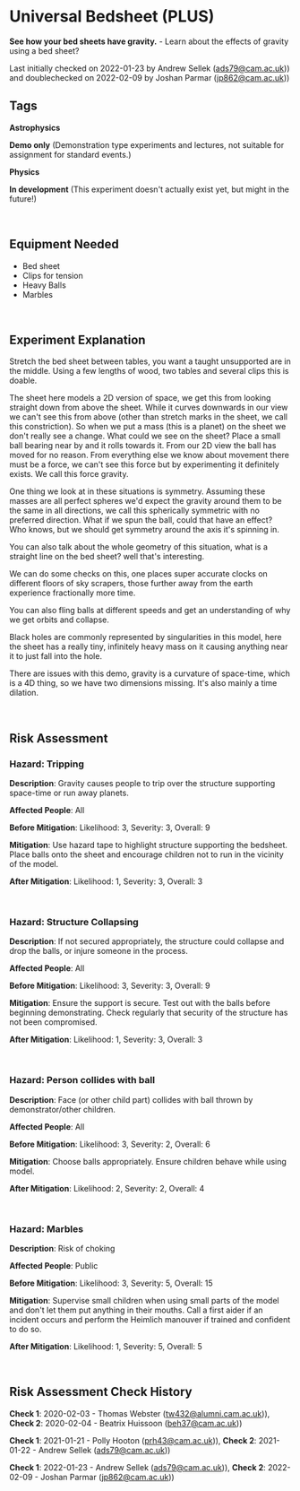 # Universal Bedsheet (PLUS)

**See how your bed sheets have gravity.** - Learn about the effects of gravity using a bed sheet?

Last initially checked on 2022-01-23 by Andrew Sellek (ads79@cam.ac.uk)) and doublechecked on 2022-02-09 by Joshan Parmar (jp862@cam.ac.uk))

## Tags
<!--- Start Tags (DO NOT REMOVE THIS COMMENT) --->

**Astrophysics**

**Demo only** (Demonstration type experiments and lectures, not suitable for assignment for standard events.)

**Physics**

**In development** (This experiment doesn't actually exist yet, but might in the future!)
<!--- End Tags (DO NOT REMOVE THIS COMMENT) --->

<br/>

## Equipment Needed 
- Bed sheet
- Clips for tension
- Heavy Balls
- Marbles

<br/>

## Experiment Explanation 

Stretch the bed sheet between tables, you want a taught unsupported are in the middle. Using a few lengths of wood, two tables and several clips this is doable.

The sheet here models a 2D version of space, we get this from looking straight down from above the sheet. While it curves downwards in our view we can't see this from above (other than stretch marks in the sheet, we call this constriction). So when we put a mass (this is a planet) on the sheet we don't really see a change. What could we see on the sheet? Place a small ball bearing near by and it rolls towards it. From our 2D view the ball has moved for no reason. From everything else we know about movement there must be a force, we can't see this force but by experimenting it definitely exists. We call this force gravity. 

One thing we look at in these situations is symmetry. Assuming these masses are all perfect spheres we'd expect the gravity around them to be the same in all directions, we call this spherically symmetric with no preferred direction. What if we spun the ball, could that have an effect? Who knows, but we should get symmetry around the axis it's spinning in. 

You can also talk about the whole geometry of this situation, what is a straight line on the bed sheet? well that's interesting.

We can do some checks on this, one places super accurate clocks on different floors of sky scrapers, those further away from the earth experience fractionally more time. 

You can also fling balls at different speeds and get an understanding of why we get orbits and collapse.

Black holes are commonly represented by singularities in this model, here the sheet has a really tiny, infinitely heavy mass on it causing anything near it to just fall into the hole.

There are issues with this demo, gravity is a curvature of space-time, which is a 4D thing, so we have two dimensions missing. It's also mainly a time dilation.

<br/>

## Risk Assessment

### **Hazard**: Tripping

**Description**: Gravity causes people to trip over the structure supporting space-time or run away planets.

**Affected People**: All

**Before Mitigation**: Likelihood: 3, Severity: 3, Overall: 9

**Mitigation**: Use hazard tape to highlight structure supporting the bedsheet. Place balls onto the sheet and encourage children not to run in the vicinity of the model.

**After Mitigation**: Likelihood: 1, Severity: 3, Overall: 3

<br/>

### **Hazard**: Structure Collapsing

**Description**: If not secured appropriately, the structure could collapse and drop the balls, or injure someone in the process.

**Affected People**: All

**Before Mitigation**: Likelihood: 3, Severity: 3, Overall: 9

**Mitigation**: Ensure the support is secure. Test out with the balls before beginning demonstrating. Check regularly that security of the structure has not been compromised.

**After Mitigation**: Likelihood: 1, Severity: 3, Overall: 3

<br/>

### **Hazard**: Person collides with ball

**Description**: Face (or other child part) collides with ball thrown by demonstrator/other children.

**Affected People**: All

**Before Mitigation**: Likelihood: 3, Severity: 2, Overall: 6

**Mitigation**: Choose balls appropriately. Ensure children behave while using model.

**After Mitigation**: Likelihood: 2, Severity: 2, Overall: 4

<br/>

### **Hazard**: Marbles

**Description**: Risk of choking

**Affected People**: Public

**Before Mitigation**: Likelihood: 3, Severity: 5, Overall: 15

**Mitigation**: Supervise small children when using small parts of the model and don't let them put anything in their mouths. Call a first aider if an incident occurs and perform the Heimlich manouver if trained and confident to do so.

**After Mitigation**: Likelihood: 1, Severity: 5, Overall: 5

<br/>

## Risk Assessment Check History 

**Check 1**: 2020-02-03 - Thomas Webster (tw432@alumni.cam.ac.uk)), **Check 2**: 2020-02-04 - Beatrix Huissoon (beh37@cam.ac.uk))

**Check 1**: 2021-01-21 - Polly Hooton (prh43@cam.ac.uk)), **Check 2**: 2021-01-22 - Andrew Sellek (ads79@cam.ac.uk))

**Check 1**: 2022-01-23 - Andrew Sellek (ads79@cam.ac.uk)), **Check 2**: 2022-02-09 - Joshan Parmar (jp862@cam.ac.uk))
